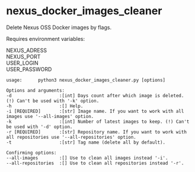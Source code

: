 # nexus_docker_images_cleaner
Delete Nexus OSS Docker images by flags.


Requires environment variables:

NEXUS_ADRESS    
NEXUS_PORT      
USER_LOGIN      
USER_PASSWORD   


    usage:      python3 nexus_docker_images_cleaner.py [options]

    Options and arguments:
    -d                  :[int] Days count after which image is deleted. (!) Can't be used with '-k' option.
    -h                  :[] Help.
    -i [REQUIRED]       :[str] Image name. If you want to work with all images use '--all-images' option.
    -k                  :[int] Number of latest images to keep. (!) Can't be used with '-d' option.
    -r [REQUIRED]       :[str] Repository name. If you want to work with all repositories use '--all-repositories' option.
    -t                  :[str] Tag name (delete all by default).

    Confirming options:
    --all-images        :[] Use to clean all images instead '-i'.
    --all-repositories  :[] Use to clean all repositories instead '-r'.

